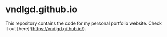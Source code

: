 # vndlgd.github.io

This repository contains the code for my personal portfolio website. Check it out [here]!(https://vndlgd.github.io/).
